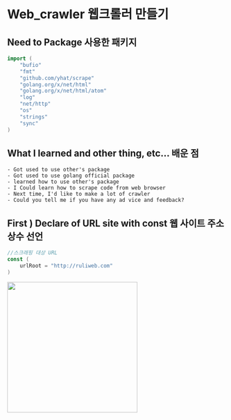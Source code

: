 # Web_crawler 웹크롤러 만들기

## Need to Package 사용한 패키지
```go
import (
	"bufio"
	"fmt"
	"github.com/yhat/scrape"
	"golang.org/x/net/html"
	"golang.org/x/net/html/atom"
	"log"
	"net/http"
	"os"
	"strings"
	"sync"
)
```

## What I learned and other thing, etc... 배운 점 
    - Got used to use other's package
    - Got used to use golang official package
    - learned how to use other's package
    - I Could learn how to scrape code from web browser
    - Next time, I'd like to make a lot of crawler
    - Could you tell me if you have any ad vice and feedback?

## First ) Declare of URL site with const 웹 사이트 주소 상수 선언
```go
//스크래핑 대상 URL
const (
	urlRoot = "http://ruliweb.com"
)
```
<img src="/users/jejeongmin/documents/go/src/web_crawler/screenshot/ruliweb.png" width="300">


